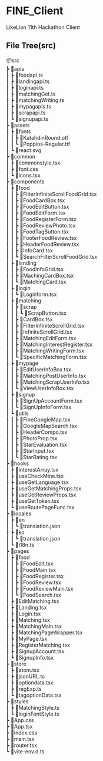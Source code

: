 # FINE_Client
LikeLion 11th Hackathon Client

## File Tree(src)
📦src <br>
 ┣ 📂apis <br>
 ┃ ┣ 📜foodapi.ts <br>
 ┃ ┣ 📜landingapi.ts <br>
 ┃ ┣ 📜loginapi.ts <br>
 ┃ ┣ 📜matchingGet.ts <br>
 ┃ ┣ 📜matchingWriting.ts <br>
 ┃ ┣ 📜mypagapis.ts <br>
 ┃ ┣ 📜scrapapi.ts <br>
 ┃ ┗ 📜signupapi.ts <br>
 ┣ 📂assets <br>
 ┃ ┣ 📂fonts <br>
 ┃ ┃ ┣ 📜KatahdinRound.otf <br>
 ┃ ┃ ┗ 📜Poppins-Regular.ttf <br>
 ┃ ┗ 📜react.svg <br>
 ┣ 📂common <br>
 ┃ ┣ 📜commonstyle.tsx <br>
 ┃ ┣ 📜font.css <br>
 ┃ ┗ 📜icons.tsx <br>
 ┣ 📂components <br>
 ┃ ┣ 📂food <br>
 ┃ ┃ ┣ 📜FilterInfiniteScrollFoodGrid.tsx <br>
 ┃ ┃ ┣ 📜FoodCardBox.tsx <br>
 ┃ ┃ ┣ 📜FoodEditButton.tsx <br>
 ┃ ┃ ┣ 📜FoodEditForm.tsx <br>
 ┃ ┃ ┣ 📜FoodRegisterForm.tsx <br>
 ┃ ┃ ┣ 📜FoodReviewPhoto.tsx <br>
 ┃ ┃ ┣ 📜FoodTagButton.tsx <br>
 ┃ ┃ ┣ 📜FooterFoodReview.tsx <br>
 ┃ ┃ ┣ 📜HeaderFoodReview.tsx <br>
 ┃ ┃ ┣ 📜InfoCard.tsx <br>
 ┃ ┃ ┗ 📜SearchFilterScrollFoodGrid.tsx <br>
 ┃ ┣ 📂landing <br>
 ┃ ┃ ┣ 📜FoodInfoGrid.tsx <br>
 ┃ ┃ ┣ 📜MachingCardBox.tsx <br>
 ┃ ┃ ┗ 📜MatchingCard.tsx <br>
 ┃ ┣ 📂login <br>
 ┃ ┃ ┗ 📜Loginform.tsx <br>
 ┃ ┣ 📂matching <br>
 ┃ ┃ ┣ 📂scrap <br>
 ┃ ┃ ┃ ┗ 📜ScrapButton.tsx <br>
 ┃ ┃ ┣ 📜CardBox.tsx <br>
 ┃ ┃ ┣ 📜FilterInfiniteScrollGrid.tsx <br>
 ┃ ┃ ┣ 📜InfiniteScrollGrid.tsx <br>
 ┃ ┃ ┣ 📜MatchingEditForm.tsx <br>
 ┃ ┃ ┣ 📜MatchingInterestRegister.tsx <br>
 ┃ ┃ ┣ 📜MatchingWritingForm.tsx <br>
 ┃ ┃ ┗ 📜SpecificMatchingForm.tsx <br>
 ┃ ┣ 📂mypage <br>
 ┃ ┃ ┣ 📜EditUserInfoBox.tsx <br>
 ┃ ┃ ┣ 📜MatchingPostUserInfo.tsx <br>
 ┃ ┃ ┣ 📜MatchingScrapUserInfo.tsx <br>
 ┃ ┃ ┗ 📜ViewUserInfoBox.tsx <br>
 ┃ ┣ 📂signup <br>
 ┃ ┃ ┣ 📜SignUpAccountForm.tsx <br>
 ┃ ┃ ┗ 📜SignUpInfoForm.tsx <br>
 ┃ ┗ 📂utils <br>
 ┃ ┃ ┣ 📜FineGoogleMap.tsx <br>
 ┃ ┃ ┣ 📜GoogleMapSearch.tsx <br>
 ┃ ┃ ┣ 📜HeaderCompo.tsx <br>
 ┃ ┃ ┣ 📜PhotoProp.tsx <br>
 ┃ ┃ ┣ 📜StarEvaluation.tsx <br>
 ┃ ┃ ┣ 📜StarInput.tsx <br>
 ┃ ┃ ┗ 📜StarRating.tsx <br>
 ┣ 📂hooks <br>
 ┃ ┣ 📜interestArray.tsx <br>
 ┃ ┣ 📜useCheckMine.tsx <br>
 ┃ ┣ 📜useGetLanguage.tsx <br>
 ┃ ┣ 📜useGetMatchingProps.tsx <br>
 ┃ ┣ 📜useGetReviewProps.tsx <br>
 ┃ ┣ 📜useGetToken.tsx <br>
 ┃ ┗ 📜useRoutePageFunc.tsx <br>
 ┣ 📂locales <br>
 ┃ ┣ 📂en <br>
 ┃ ┃ ┗ 📜translation.json <br>
 ┃ ┣ 📂ko <br>
 ┃ ┃ ┗ 📜translation.json <br>
 ┃ ┗ 📜i18n.ts <br>
 ┣ 📂pages <br>
 ┃ ┣ 📂food <br>
 ┃ ┃ ┣ 📜FoodEdit.tsx <br>
 ┃ ┃ ┣ 📜FoodMain.tsx <br>
 ┃ ┃ ┣ 📜FoodRegister.tsx <br>
 ┃ ┃ ┣ 📜FoodReview.tsx <br>
 ┃ ┃ ┣ 📜FoodReviewMain.tsx <br>
 ┃ ┃ ┗ 📜FoodSearch.tsx <br>
 ┃ ┣ 📜EditMatching.tsx <br>
 ┃ ┣ 📜Landing.tsx <br>
 ┃ ┣ 📜Login.tsx <br>
 ┃ ┣ 📜Matching.tsx <br>
 ┃ ┣ 📜MatchingMain.tsx <br>
 ┃ ┣ 📜MatchingPageWrapper.tsx <br>
 ┃ ┣ 📜MyPage.tsx <br>
 ┃ ┣ 📜RegisterMatching.tsx <br>
 ┃ ┣ 📜SignupAccount.tsx <br>
 ┃ ┗ 📜SignupInfo.tsx <br>
 ┣ 📂store <br>
 ┃ ┣ 📜atom.tsx <br>
 ┃ ┣ 📜jsonURL.ts <br>
 ┃ ┣ 📜optiondata.tsx <br>
 ┃ ┣ 📜regExp.ts <br>
 ┃ ┗ 📜tagoptionData.tsx <br>
 ┣ 📂styles <br>
 ┃ ┣ 📜MatchingStyle.ts <br>
 ┃ ┗ 📜loginFontStyle.ts <br>
 ┣ 📜App.css <br>
 ┣ 📜App.tsx <br>
 ┣ 📜index.css <br>
 ┣ 📜main.tsx <br>
 ┣ 📜router.tsx <br>
 ┗ 📜vite-env.d.ts <br>
